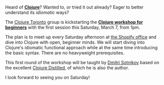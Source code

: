 Heard of **[Clojure][clojure]**? Wanted to, or tried it out already? Eager to better understand its _idiomatic_ ways?

The [Clojure Toronto][clojure-to] group is kickstarting the **[Clojure workshop for beginners][clojure-beginner]** with the first session this Saturday, March 7, from 1pm.

The plan is to meet up every Saturday afternoon at [the Shopify office][shopify-hq] and dive into Clojure with open, beginner minds. We will start diving into Clojure's idiomatic functional approach while at the same time introducing the basic syntax.
There are no heavyweight prerequisites.

This first round of the workshop will be taught by [Dmitri Sotnikov][dmitri] based on the excellent [Clojure Distilled][clojure-distilled], of which he is also the author.

I look forward to seeing you on Saturday!

  [clojure]: http://clojure.org/
  [clojure-beginner]: http://www.meetup.com/Clojure-Toronto/events/182856492/
  [clojure-distilled]: https://yogthos.github.io/ClojureDistilled.html
  [clojure-logo]: https://silvrback.s3.amazonaws.com/uploads/0cbafacc-8fdc-4ef1-ab7a-bcac4067b18c/clojure_medium.png
  [clojure-to]: http://www.meetup.com/Clojure-Toronto/
  [dmitri]: https://ca.linkedin.com/in/dmitrisotnikov
  [shopify-hq]: https://goo.gl/maps/fl91p
